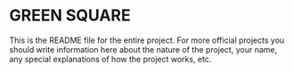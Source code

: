 # GREEN SQUARE

This is the README file for the entire project. For more official projects you should write information here about the nature of the project, your name, any special explanations of how the project works, etc.
